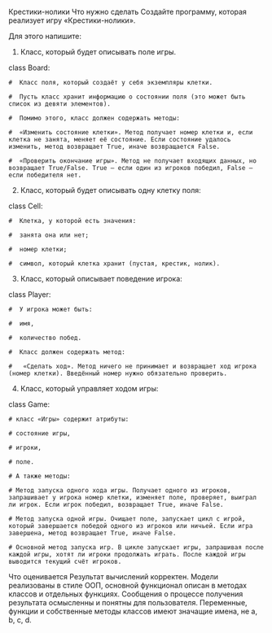 Крестики-нолики
Что нужно сделать
Создайте программу, которая реализует игру «Крестики-нолики».

Для этого напишите:

1. Класс, который будет описывать поле игры.

class Board:

    #  Класс поля, который создаёт у себя экземпляры клетки.

    #  Пусть класс хранит информацию о состоянии поля (это может быть список из девяти элементов).

    #  Помимо этого, класс должен содержать методы:

    #  «Изменить состояние клетки». Метод получает номер клетки и, если клетка не занята, меняет её состояние. Если состояние удалось изменить, метод возвращает True, иначе возвращается False.

    #  «Проверить окончание игры». Метод не получает входящих данных, но возвращает True/False. True — если один из игроков победил, False — если победителя нет.

2. Класс, который будет описывать одну клетку поля:

class Cell:

    #  Клетка, у которой есть значения:

    #  занята она или нет;

    #  номер клетки;

    #  символ, который клетка хранит (пустая, крестик, нолик).

3. Класс, который описывает поведение игрока:

class Player:

    #  У игрока может быть:

    #  имя,

    #  количество побед.

    #  Класс должен содержать метод:

    #   «Сделать ход». Метод ничего не принимает и возвращает ход игрока (номер клетки). Введённый номер нужно обязательно проверить.

4. Класс, который управляет ходом игры:

class Game:    

    # класс «Игры» содержит атрибуты:

    # состояние игры,

    # игроки,

    # поле.

    # А также методы:

    # Метод запуска одного хода игры. Получает одного из игроков, запрашивает у игрока номер клетки, изменяет поле, проверяет, выиграл ли игрок. Если игрок победил, возвращает True, иначе False.

    # Метод запуска одной игры. Очищает поле, запускает цикл с игрой, который завершается победой одного из игроков или ничьей. Если игра завершена, метод возвращает True, иначе False.

    # Основной метод запуска игр. В цикле запускает игры, запрашивая после каждой игры, хотят ли игроки продолжать играть. После каждой игры выводится текущий счёт игроков.

Что оценивается
Результат вычислений корректен.
Модели реализованы в стиле ООП, основной функционал описан в методах классов и отдельных функциях.
Сообщения о процессе получения результата осмысленны и понятны для пользователя.
Переменные, функции и собственные методы классов имеют значащие имена, не a, b, c, d.
